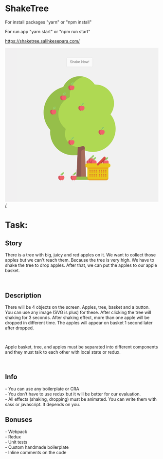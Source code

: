 # ShakeTree

<p>For install packages "yarn" or "npm install"</p>
<p>For run app "yarn start" or "npm run start"</p>
<p><a href="https://shaketree.salihkesepara.com">https://shaketree.salihkesepara.com/</a></p>
<a href="https://shaketree.salihkesepara.com"><img src="Screenshot.png" />/</a>

# Task:

<h2>Story</h2>
<p>There is a tree with big, juicy and red apples on it. We want to collect those apples but we
can't reach them. Because the tree is very high. We have to shake the tree to drop apples.
After that, we can put the apples to our apple basket.</p>
</br>
<h2>Description</h2>
<p>There will be 4 objects on the screen. Apples, tree, basket and a button. You can use any
image (SVG is plus) for these. After clicking the tree will shaking for 3 seconds. After shaking
effect, more than one apple will be dropped in different time. The apples will appear on basket
1 second later after dropped.</p>
</br>
<p>Apple basket, tree, and apples must be separated into different components and they must
talk to each other with local state or redux.</p>
</br>

<h2>Info</h2>
- You can use any boilerplate or CRA </br>
- You don't have to use redux but it will be better for our evaluation. </br>
- All effects (shaking, dropping) must be animated. You can write them with sass or
javascript. It depends on you.</br>

<h2>Bonuses</h2>
- Webpack</br>
- Redux</br>
- Unit tests</br>
- Custom handmade boilerplate</br>
- Inline comments on the code</br>
